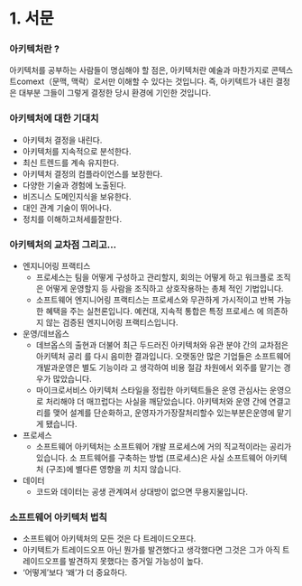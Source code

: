 # 1. 서문

### 아키텍처란 ?

아키텍처를 공부하는 사람들이 명심해야 할 점은, 아키텍처란 예술과 마찬가지로 콘텍스
트comext（문맥, 맥락）로서만 이해할 수 있다는 것입니다. 즉, 아키텍트가 내린 결정은 대부분
그들이 그렇게 결정한 당시 환경에 기인한 것입니다.

### 아키텍처에 대한 기대치

- 아키텍처 결정을 내린다.
- 아키텍처를 지속적으로 분석한다.
- 최신 트렌드를 계속 유지한다.
- 아키텍처 결정의 컴플라이언스를 보장한다.
- 다양한 기술과 경험에 노출된다.
- 비즈니스 도메인지식을 보유한다.
- 대인 관계 기술이 뛰어나다.
- 정치를 이해하고처세를잘한다.

### 아키텍처의 교차점 그리고…

- 엔지니어링 프랙티스
    - 프로세스는 팀을 어떻게 구성하고 관리할지, 회의는 어떻게 하고 워크플로 조직은 어떻게 운영할지 등 사람을 조직하고 상호작용하는 총체 적인 기법입니다.
    - 소프트웨어 엔지니어링 프랙티스는 프로세스와 무관하게 가시적이고 반복 가능한 혜택을 주는 실천론입니다. 예컨대, 지속적 통합은 특정 프로세스 에 의존하지 않는 검증된 엔지니어링 프랙티스입니다.
- 운영/데브옵스
    - 데브옵스의 출현과 더불어 최근 두드러진 아키텍처와 유관 분야 간의 교차점은 아키텍처 공리 를 다시 음미한 결과입니다. 오랫동안 많은 기업들은 소프트웨어 개발과운영은 별도 기능이라 고 생각하여 비용 절감 차원에서 외주를 맡기는 경우가 많았습니다.
    - 마이크로서비스 아키텍처 스타일을 정립한 아키텍트들은 운영 관심사는 운영으로 처리해야 더 매끄럽다는 사실을 깨닫았습니다. 아키텍처와 운영 간에 연결고리를 맺어 설계를 단순화하고, 운영자가가장잘처리할수 있는부분은운영에 맡기게 됐습니다.
- 프로세스
    - 소프트웨어 아키텍처는 소프트웨어 개발 프로세스에 거의 직교적이라는 공리가 있습니다. 소 프트웨어를 구축하는 방법 (프로세스)은 사실 소프트웨어 아키텍처 (구조)에 별다른 영향을 끼 치지 않습니다.
- 데이터
    - 코드와 데이터는 공생 관계여서 상대방이 없으면 무용지물입니다.

### 소프트웨어 아키텍처 법칙

- 소프트웨어 아키텍처의 모든 것은 다 트레이드오프다.
- 아키텍트가 트레이드오프 아닌 뭔가를 발견했다고 생각했다면 그것은 그가 아직 트레이드오프를 발견하지 못했다는 증거일 가능성이 높다.
- ‘어떻게’보다 ‘왜’가 더 중요하다.
